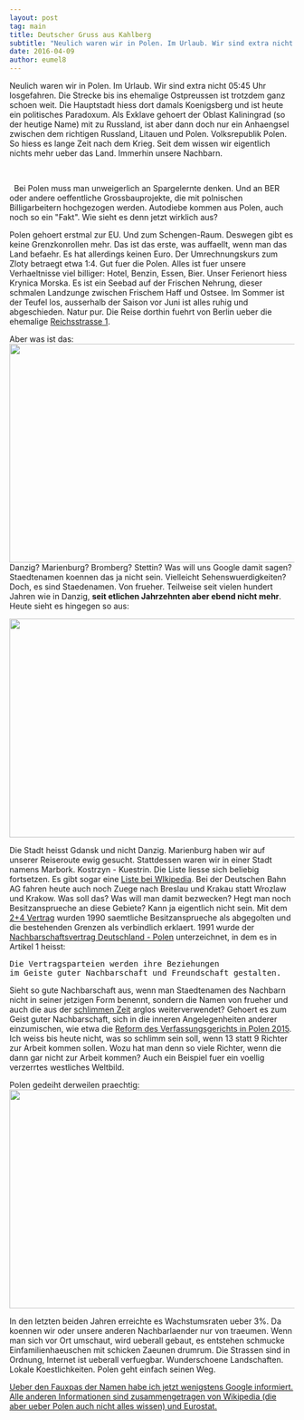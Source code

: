 ```yaml
---
layout: post
tag: main
title: Deutscher Gruss aus Kahlberg
subtitle: "Neulich waren wir in Polen. Im Urlaub. Wir sind extra nicht 05:45 Uhr losgefahren. Die Strecke bis ins ehemalige Ostpreussen ist trotzdem ganz schoen weit. Die Hauptstadt hiess dort damals Koenigsberg und ist heute ein politisches Paradoxum. Als Exklave&hellip;"
date: 2016-04-09
author: eumel8
---
```


<p>Neulich waren wir in Polen. Im Urlaub. Wir sind extra nicht 05:45 Uhr losgefahren. Die Strecke bis ins ehemalige Ostpreussen ist trotzdem ganz schoen weit. Die Hauptstadt hiess dort damals Koenigsberg und ist heute ein politisches Paradoxum. Als Exklave gehoert der Oblast Kaliningrad (so der heutige Name) mit zu Russland, ist aber dann doch nur ein Anhaengsel zwischen dem richtigen Russland, Litauen und Polen. Volksrepublik Polen. So hiess es lange Zeit nach dem Krieg. Seit dem wissen wir eigentlich nichts mehr ueber das Land. Immerhin unsere Nachbarn.</p>
<br/>
<p> 
Bei Polen muss man unweigerlich an Spargelernte denken. Und an BER oder andere oeffentliche Grossbauprojekte, die mit polnischen Billigarbeitern hochgezogen werden. Autodiebe kommen aus Polen, auch noch so ein "Fakt". Wie sieht es denn jetzt wirklich aus? 
</p>
<p>
Polen gehoert erstmal zur EU. Und zum Schengen-Raum. Deswegen gibt es keine Grenzkonrollen mehr. Das ist das erste, was auffaellt, wenn man das Land befaehr. Es hat allerdings keinen Euro. Der Umrechnungskurs zum Zloty betraegt etwa 1:4. Gut fuer die Polen. Alles ist fuer unsere Verhaeltnisse viel billiger: Hotel, Benzin, Essen, Bier. Unser Ferienort hiess Krynica Morska. Es ist ein Seebad auf der Frischen Nehrung, dieser schmalen Landzunge zwischen Frischem Haff und Ostsee. Im Sommer ist der Teufel los, ausserhalb der Saison vor Juni ist alles ruhig und abgeschieden. Natur pur. 
Die Reise dorthin fuehrt von Berlin ueber die ehemalige <a href="https://de.wikipedia.org/wiki/Reichsstra%C3%9Fe_1">Reichsstrasse 1</a>. 
</p>
<p>
Aber was ist das:
<img src="/unsupported/media/quick-uploads/p563/polen.png" width="585" height="386"/>
Danzig? Marienburg? Bromberg? Stettin? Was will uns Google damit sagen? Staedtenamen koennen das ja nicht sein. Vielleicht Sehenswuerdigkeiten? Doch, es sind Staedenamen. Von frueher. Teilweise seit vielen hundert Jahren wie in Danzig, <strong>seit etlichen Jahrzehnten aber ebend nicht mehr</strong>. 
Heute sieht es hingegen so aus:
<p>
<img src="/unsupported/media/quick-uploads/p563/polen_streetview.png" width="585" height="386"/>
</p>
<p>
Die Stadt heisst Gdansk und nicht Danzig. Marienburg haben wir auf unserer Reiseroute ewig gesucht. Stattdessen waren wir in einer Stadt namens Marbork. Kostrzyn - Kuestrin. Die Liste liesse sich beliebig fortsetzen. Es gibt sogar eine <a href="https://de.wikipedia.org/wiki/Liste_deutscher_Bezeichnungen_polnischer_Orte">Liste bei WIkipedia</a>. Bei der Deutschen Bahn AG fahren heute auch noch Zuege nach Breslau und Krakau statt Wrozlaw und Krakow. Was soll das? Was will man damit bezwecken? Hegt man noch Besitzansprueche an diese Gebiete? Kann ja eigentlich nicht sein. Mit dem <a href="http://www.auswaertiges-amt.de/cae/servlet/contentblob/373160/publicationFile/153338/ZweiPlusVierVertrag.pdf">2+4 Vertrag</a> wurden 1990 saemtliche Besitzansprueche als abgegolten und die bestehenden Grenzen als verbindlich erklaert. 1991 wurde der <a href="http://www.auswaertiges-amt.de/cae/servlet/contentblob/334466/publicationFile/3304/Nachbarschaftsvertrag.pdf">Nachbarschaftsvertrag Deutschland - Polen</a> unterzeichnet, in dem es in Artikel 1 heisst:
<pre>
Die Vertragsparteien werden ihre Beziehungen 
im Geiste guter Nachbarschaft und Freundschaft gestalten. 
</pre>
Sieht so gute Nachbarschaft aus, wenn man Staedtenamen des Nachbarn nicht in seiner jetzigen Form benennt, sondern die Namen von frueher und auch die aus der <a href="https://de.wikipedia.org/wiki/Polenfeldzug">schlimmen Zeit</a> arglos weiterverwendet?
Gehoert es zum Geist guter Nachbarschaft, sich in die inneren Angelegenheiten anderer einzumischen, wie etwa die <a href="https://de.wikipedia.org/wiki/Verfassungsgerichtshof_%28Polen%29#Reformen_von_2015_und_Verfassungskrise">Reform des Verfassungsgerichts in Polen 2015</a>. Ich weiss bis heute nicht, was so schlimm sein soll, wenn 13 statt 9 Richter zur Arbeit kommen sollen. Wozu hat man denn so viele Richter, wenn die dann gar nicht zur Arbeit kommen? Auch ein Beispiel fuer ein voellig verzerrtes westliches Weltbild.
</p>
<p>
Polen gedeiht derweilen praechtig:

<img src="/unsupported/media/quick-uploads/p563/bip_polen.png" width="585" height="386"/>

In den letzten beiden Jahren erreichte es Wachstumsraten ueber 3%. Da koennen wir oder unsere anderen Nachbarlaender nur von traeumen. Wenn man sich vor Ort umschaut, wird ueberall gebaut, es entstehen schmucke Einfamilienhaeuschen mit schicken Zaeunen drumrum. Die Strassen sind in Ordnung, Internet ist ueberall verfuegbar. Wunderschoene Landschaften. Lokale Koestlichkeiten. Polen geht einfach seinen Weg.
</p>
<ins>
Ueber den Fauxpas der Namen habe ich jetzt wenigstens Google informiert. Alle anderen Informationen sind zusammengetragen von Wikipedia (die aber ueber Polen auch nicht alles wissen) und Eurostat.
</ins></p>
